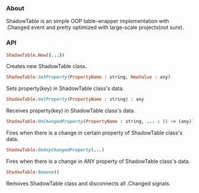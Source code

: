 ### About
ShadowTable is an simple OOP table-wrapper implementation with .Changed event and pretty optimized with large-scale projects(not sure).

### API
```ruby
ShadowTable.New({...})
```
Creates new ShadowTable class.
```ruby
ShadowTable:SetProperty(PropertyName : string, NewValue : any)
```
Sets property(key) in ShadowTable class's data.
```ruby
ShadowTable:GetProperty(PropertyName : string) : any
```
Receives property(key) in ShadowTable class's data.
```ruby
ShadowTable:OnChangedProperty(PropertyName : string, ... : () -> (any))
```
Fires when there is a change in certain property of ShadowTable class's data.
```ruby
ShadowTable:OnAnyChangedProperty(...)
```
Fires when there is a change in ANY property of ShadowTable class's data.
```ruby
ShadowTable:Remove()
```
Removes ShadowTable class and disconnects all .Changed signals.
